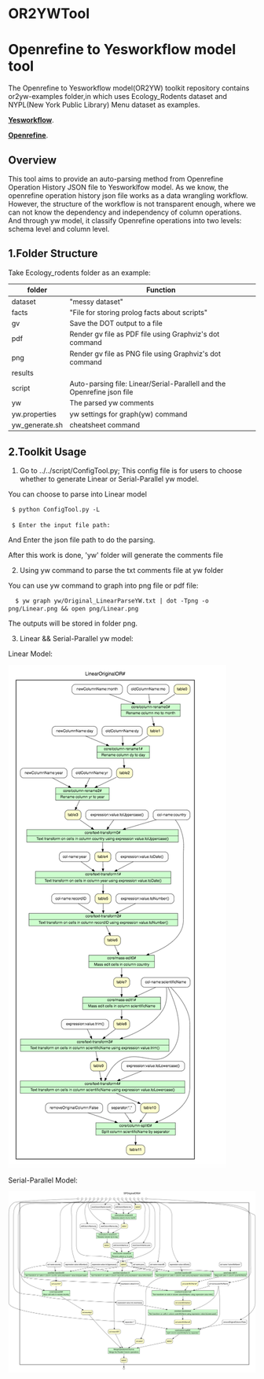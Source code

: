# OR2YWTool
Openrefine to Yesworkflow model tool
====================================

The Openrefine to Yesworkflow model(OR2YW) toolkit repository contains or2yw-examples folder,in which uses Ecology_Rodents dataset and NYPL(New York Public Library) Menu dataset as examples.

**[Yesworkflow](https://github.com/yesworkflow-org/yw-prototypes)**.

**[Openrefine](http://openrefine.org/)**.

Overview
--------

This tool aims to provide an auto-parsing method from Openrefine Operation History JSON file to Yesworklfow model. As we know, the openrefine operation history json file works as a data wrangling workflow. However, the structure of the workflow is not transparent enough, where we can not know the dependency and independency of column operations. And through yw model, it classify Openrefine operations into two levels: schema level and column level. 

1.Folder Structure
------------------
Take Ecology_rodents folder as an example:

folder        |  Function
--------------|------------
dataset       |  "messy dataset"
facts         |  "File for storing prolog facts about scripts"
gv            |  Save the DOT output to a file
pdf           |  Render gv file as PDF file using Graphviz's dot command
png           |  Render gv file as PNG file using Graphviz's dot command
results       |  
script        |  Auto-parsing file: Linear/Serial-Parallell and the Openrefine json file
yw            |  The parsed yw comments
yw.properties |  yw settings for graph(yw) command
yw_generate.sh|  cheatsheet command

2.Toolkit Usage
----------------
1. Go to ../../script/ConfigTool.py; This config file is for users to choose whether to generate Linear or Serial-Parallel yw model. 

You can choose to parse into Linear model

     $ python ConfigTool.py -L 
     
     $ Enter the input file path: 
And Enter the json file path to do the parsing.

After this work is done, 'yw' folder will generate the comments file

2. Using yw command to parse the txt comments file at yw folder

You can use yw command to graph into png file or pdf file:

      $ yw graph yw/Original_LinearParseYW.txt | dot -Tpng -o png/Linear.png && open png/Linear.png

The outputs will be stored in folder png. 

3. Linear && Serial-Parallel yw model:

Linear Model:

![](https://github.com/LanLi2017/OR2YWTool/blob/master/or2yw-examples/Ecology_rodents/results/LinearScreen.png)

Serial-Parallel Model:

![](https://github.com/LanLi2017/OR2YWTool/blob/master/or2yw-examples/Ecology_rodents/png/Serial-Parallel.png)



